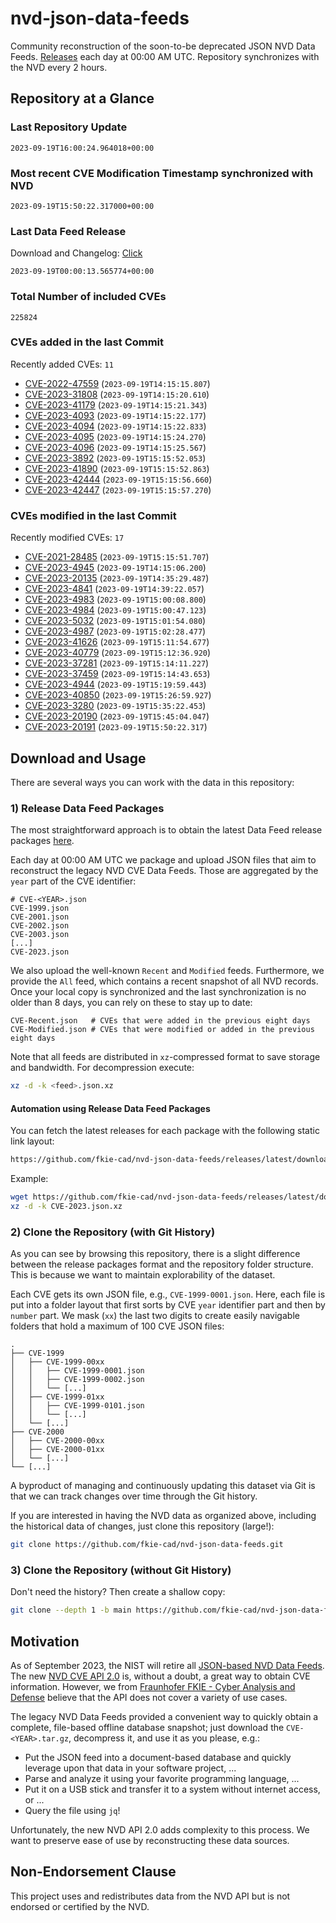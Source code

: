 # nvd-json-data-feeds

Community reconstruction of the soon-to-be deprecated JSON NVD Data Feeds. 
[Releases](https://github.com/fkie-cad/nvd-json-data-feeds/releases/latest) each day at 00:00 AM UTC.
Repository synchronizes with the NVD every 2 hours.

## Repository at a Glance

### Last Repository Update

```plain
2023-09-19T16:00:24.964018+00:00
```

### Most recent CVE Modification Timestamp synchronized with NVD

```plain
2023-09-19T15:50:22.317000+00:00
```

### Last Data Feed Release

Download and Changelog: [Click](https://github.com/fkie-cad/nvd-json-data-feeds/releases/latest)

```plain
2023-09-19T00:00:13.565774+00:00
```

### Total Number of included CVEs

```plain
225824
```

### CVEs added in the last Commit

Recently added CVEs: `11`

* [CVE-2022-47559](CVE-2022/CVE-2022-475xx/CVE-2022-47559.json) (`2023-09-19T14:15:15.807`)
* [CVE-2023-31808](CVE-2023/CVE-2023-318xx/CVE-2023-31808.json) (`2023-09-19T14:15:20.610`)
* [CVE-2023-41179](CVE-2023/CVE-2023-411xx/CVE-2023-41179.json) (`2023-09-19T14:15:21.343`)
* [CVE-2023-4093](CVE-2023/CVE-2023-40xx/CVE-2023-4093.json) (`2023-09-19T14:15:22.177`)
* [CVE-2023-4094](CVE-2023/CVE-2023-40xx/CVE-2023-4094.json) (`2023-09-19T14:15:22.833`)
* [CVE-2023-4095](CVE-2023/CVE-2023-40xx/CVE-2023-4095.json) (`2023-09-19T14:15:24.270`)
* [CVE-2023-4096](CVE-2023/CVE-2023-40xx/CVE-2023-4096.json) (`2023-09-19T14:15:25.567`)
* [CVE-2023-3892](CVE-2023/CVE-2023-38xx/CVE-2023-3892.json) (`2023-09-19T15:15:52.053`)
* [CVE-2023-41890](CVE-2023/CVE-2023-418xx/CVE-2023-41890.json) (`2023-09-19T15:15:52.863`)
* [CVE-2023-42444](CVE-2023/CVE-2023-424xx/CVE-2023-42444.json) (`2023-09-19T15:15:56.660`)
* [CVE-2023-42447](CVE-2023/CVE-2023-424xx/CVE-2023-42447.json) (`2023-09-19T15:15:57.270`)


### CVEs modified in the last Commit

Recently modified CVEs: `17`

* [CVE-2021-28485](CVE-2021/CVE-2021-284xx/CVE-2021-28485.json) (`2023-09-19T15:15:51.707`)
* [CVE-2023-4945](CVE-2023/CVE-2023-49xx/CVE-2023-4945.json) (`2023-09-19T14:15:06.200`)
* [CVE-2023-20135](CVE-2023/CVE-2023-201xx/CVE-2023-20135.json) (`2023-09-19T14:35:29.487`)
* [CVE-2023-4841](CVE-2023/CVE-2023-48xx/CVE-2023-4841.json) (`2023-09-19T14:39:22.057`)
* [CVE-2023-4983](CVE-2023/CVE-2023-49xx/CVE-2023-4983.json) (`2023-09-19T15:00:08.800`)
* [CVE-2023-4984](CVE-2023/CVE-2023-49xx/CVE-2023-4984.json) (`2023-09-19T15:00:47.123`)
* [CVE-2023-5032](CVE-2023/CVE-2023-50xx/CVE-2023-5032.json) (`2023-09-19T15:01:54.080`)
* [CVE-2023-4987](CVE-2023/CVE-2023-49xx/CVE-2023-4987.json) (`2023-09-19T15:02:28.477`)
* [CVE-2023-41626](CVE-2023/CVE-2023-416xx/CVE-2023-41626.json) (`2023-09-19T15:11:54.677`)
* [CVE-2023-40779](CVE-2023/CVE-2023-407xx/CVE-2023-40779.json) (`2023-09-19T15:12:36.920`)
* [CVE-2023-37281](CVE-2023/CVE-2023-372xx/CVE-2023-37281.json) (`2023-09-19T15:14:11.227`)
* [CVE-2023-37459](CVE-2023/CVE-2023-374xx/CVE-2023-37459.json) (`2023-09-19T15:14:43.653`)
* [CVE-2023-4944](CVE-2023/CVE-2023-49xx/CVE-2023-4944.json) (`2023-09-19T15:19:59.443`)
* [CVE-2023-40850](CVE-2023/CVE-2023-408xx/CVE-2023-40850.json) (`2023-09-19T15:26:59.927`)
* [CVE-2023-3280](CVE-2023/CVE-2023-32xx/CVE-2023-3280.json) (`2023-09-19T15:35:22.453`)
* [CVE-2023-20190](CVE-2023/CVE-2023-201xx/CVE-2023-20190.json) (`2023-09-19T15:45:04.047`)
* [CVE-2023-20191](CVE-2023/CVE-2023-201xx/CVE-2023-20191.json) (`2023-09-19T15:50:22.317`)


## Download and Usage

There are several ways you can work with the data in this repository:

### 1) Release Data Feed Packages

The most straightforward approach is to obtain the latest Data Feed release packages [here](https://github.com/fkie-cad/nvd-json-data-feeds/releases/latest).

Each day at 00:00 AM UTC we package and upload JSON files that aim to reconstruct the legacy NVD CVE Data Feeds.
Those are aggregated by the `year` part of the CVE identifier:

```
# CVE-<YEAR>.json
CVE-1999.json
CVE-2001.json
CVE-2002.json
CVE-2003.json
[...]
CVE-2023.json
```

We also upload the well-known `Recent` and `Modified` feeds.
Furthermore, we provide the `All` feed, which contains a recent snapshot of all NVD records.
Once your local copy is synchronized and the last synchronization is no older than 8 days, you can rely on these to stay up to date:

```plain
CVE-Recent.json   # CVEs that were added in the previous eight days
CVE-Modified.json # CVEs that were modified or added in the previous eight days
```

Note that all feeds are distributed in `xz`-compressed format to save storage and bandwidth.
For decompression execute:

```sh
xz -d -k <feed>.json.xz
```


#### Automation using Release Data Feed Packages

You can fetch the latest releases for each package with the following static link layout:

```sh
https://github.com/fkie-cad/nvd-json-data-feeds/releases/latest/download/CVE-<YEAR>.json.xz
```

Example:

```sh
wget https://github.com/fkie-cad/nvd-json-data-feeds/releases/latest/download/CVE-2023.json.xz
xz -d -k CVE-2023.json.xz
```

### 2) Clone the Repository (with Git History)

As you can see by browsing this repository, there is a slight difference between the release packages format and the repository folder structure.
This is because we want to maintain explorability of the dataset.

Each CVE gets its own JSON file, e.g., `CVE-1999-0001.json`.
Here, each file is put into a folder layout that first sorts by CVE `year` identifier part and then by `number` part.
We mask (`xx`) the last two digits to create easily navigable folders that hold a maximum of 100 CVE JSON files:

```plain
.
├── CVE-1999
│   ├── CVE-1999-00xx
│   │   ├── CVE-1999-0001.json
│   │   ├── CVE-1999-0002.json
│   │   └── [...]
│   ├── CVE-1999-01xx
│   │   ├── CVE-1999-0101.json
│   │   └── [...]
│   └── [...]
├── CVE-2000
│   ├── CVE-2000-00xx
│   ├── CVE-2000-01xx
│   └── [...]
└── [...]
```

A byproduct of managing and continuously updating this dataset via Git is that we can track changes over time through the Git history.

If you are interested in having the NVD data as organized above, including the historical data of changes, just clone this repository (large!):

```sh
git clone https://github.com/fkie-cad/nvd-json-data-feeds.git
```

### 3) Clone the Repository (without Git History)

Don't need the history? Then create a shallow copy:

```sh
git clone --depth 1 -b main https://github.com/fkie-cad/nvd-json-data-feeds.git
```

## Motivation

As of September 2023, the NIST will retire all [JSON-based NVD Data Feeds](https://nvd.nist.gov/vuln/data-feeds#divRetirementBanner-1).
The new [NVD CVE API 2.0](https://nvd.nist.gov/developers/vulnerabilities) is, without a doubt, a great way to obtain CVE information.
However, we from [Fraunhofer FKIE - Cyber Analysis and Defense](https://www.fkie.fraunhofer.de/en/departments/cad.html) believe that the API does not cover a variety of use cases.

The legacy NVD Data Feeds provided a convenient way to quickly obtain a complete, file-based offline database snapshot; just download the `CVE-<YEAR>.tar.gz`, decompress it, and use it as you please, e.g.:

* Put the JSON feed into a document-based database and quickly leverage upon that data in your software project, ...
* Parse and analyze it using your favorite programming language, ...
* Put it on a USB stick and transfer it to a system without internet access, or ...
* Query the file using `jq`!

Unfortunately, the new NVD API 2.0 adds complexity to this process.
We want to preserve ease of use by reconstructing these data sources.

## Non-Endorsement Clause

This project uses and redistributes data from the NVD API but is not endorsed or certified by the NVD.